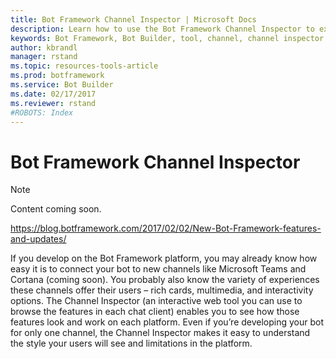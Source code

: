 ```yaml
---
title: Bot Framework Channel Inspector | Microsoft Docs
description: Learn how to use the Bot Framework Channel Inspector to explore the availability and functionality of features across different chat clients.
keywords: Bot Framework, Bot Builder, tool, channel, channel inspector
author: kbrandl
manager: rstand
ms.topic: resources-tools-article
ms.prod: botframework
ms.service: Bot Builder
ms.date: 02/17/2017
ms.reviewer: rstand
#ROBOTS: Index
---
```


# Bot Framework Channel Inspector

> [!NOTE]
> Content coming soon.

https://blog.botframework.com/2017/02/02/New-Bot-Framework-features-and-updates/ 

If you develop on the Bot Framework platform, you may already know how easy it is to connect your bot to new channels like Microsoft Teams and Cortana (coming soon). 
You probably also know the variety of experiences these channels offer their users – rich cards, multimedia, and interactivity options. 
The Channel Inspector (an interactive web tool you can use to browse the features in each chat client) enables you to see how those features look and work on each platform. 
Even if you’re developing your bot for only one channel, the Channel Inspector makes it easy to understand the style your users will see and limitations in the platform.